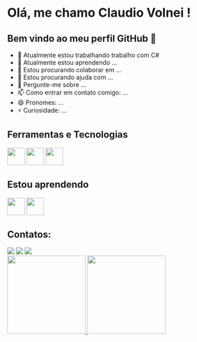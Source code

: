 # Olá, me chamo Claudio Volnei !
## Bem vindo ao meu perfil GitHub 👋
- 🔭 Atualmente estou trabalhando trabalho com C#
- 🌱 Atualmente estou aprendendo ...
- 👯 Estou procurando colaborar em ...
- 🤔 Estou procurando ajuda com ...
- 💬 Pergunte-me sobre ...
- 📫 Como entrar em contato comigo: ...
- 😄 Pronomes: ...
- ⚡ Curiosidade: ...

## Ferramentas e Tecnologias<br>
<img src="https://cdn.jsdelivr.net/gh/devicons/devicon/icons/dotnetcore/dotnetcore-original.svg" width="40" height="40"></img>
<img src="https://cdn.jsdelivr.net/gh/devicons/devicon/icons/microsoftsqlserver/microsoftsqlserver-plain.svg" width="40" height="40"></img>
<img src="https://cdn.jsdelivr.net/gh/devicons/devicon/icons/angularjs/angularjs-original.svg" width="40" height="40"></img>
## Estou aprendendo
<img src="https://cdn.jsdelivr.net/gh/devicons/devicon/icons/docker/docker-original.svg"  width="40" height="40"> </img><img src="https://cdn.jsdelivr.net/gh/devicons/devicon/icons/kubernetes/kubernetes-plain.svg"  width="40" height="40" />
## Contatos:
<div>
  <a href="https://instagram.com/claudiovolnei" target="_blank"><img src="https://img.shields.io/badge/-Instagram-%23E4405F?style=for-the-badge&logo=instagram&logoColor=white" target="_blank"></a>
  <a href = "mailto:claudiovolneisilva@gmail.com"><img src="https://img.shields.io/badge/Gmail-D14836?style=for-the-badge&logo=gmail&logoColor=white" target="_blank"></a>
  <a href="https://www.linkedin.com/in/claudiovolnei" target="_blank"><img src="https://img.shields.io/badge/-LinkedIn-%230077B5?style=for-the-badge&logo=linkedin&logoColor=white" target="_blank"></a>  
</div>

<div>
  <a href="https://github.com/claudiovolnei"><img height="180em" src="https://github-readme-stats.vercel.app/api/top-langs/?username=claudiovolnei&layout=compact&langs_count=7&theme=dracula"/>
  <img height="180em" src="https://github-readme-stats.vercel.app/api?claudiovolnei&show_icons=true&theme=dracula&include_all_commits=true&count_private=false"/>
</div>
